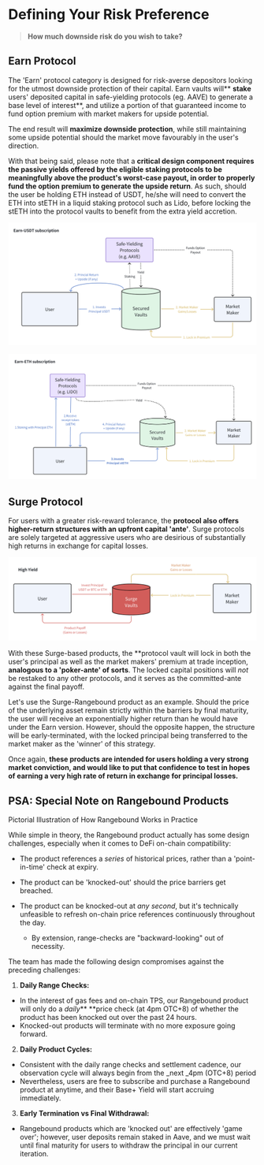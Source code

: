 # Defining Your Risk Preference

> **How much downside risk do you wish to take?**

## Earn Protocol

The 'Earn' protocol category is designed for risk-averse depositors looking for the utmost downside protection of their capital.  Earn vaults will** **stake** users' deposited capital in safe-yielding protocols (eg. AAVE) to generate a base level of interest**, and utilize a portion of that guaranteed income to fund option premium with market makers for upside potential.

The end result will **maximize downside protection**, while still maintaining some upside potential should the market move favourably in the user's direction.

With that being said, please note that a **critical design component requires the passive yields offered by the eligible staking protocols to be meaningfully above the product's worst-case payout, in order to properly fund the option premium to generate the upside return**.  As such, should the user be holding ETH instead of USDT, he/she will need to convert the ETH into stETH in a liquid staking protocol such as Lido, before locking the stETH into the protocol vaults to benefit from the extra yield accretion.

![](../../static/draw6.png)

![](../../static/draw7.png)

## Surge Protocol

For users with a greater risk-reward tolerance, the **protocol also offers higher-return structures with an upfront capital 'ante'**.  Surge protocols are solely targeted at aggressive users who are desirious of substantially high returns in exchange for capital losses.

![](../../static/draw8.png)

With these Surge-based products, the **protocol vault will lock in both the user's principal as well as the market makers' premium at trade inception, **analogous to a 'poker-ante' of sorts**. The locked capital positions will _not_ be restaked to any other protocols, and it serves as the committed-ante against the final payoff.

Let's use the Surge-Rangebound product as an example.  Should the price of the underlying asset remain strictly within the barriers by final maturity, the user will receive an exponentially higher return than he would have under the Earn version.  However, should the opposite happen, the structure will be early-terminated, with the locked principal being transferred to the market maker as the 'winner' of this strategy.

Once again, **these products are intended for users holding a very strong market conviction, and would like to put that confidence to test in hopes of earning a very high rate of return in exchange for principal losses.**

## PSA: Special Note on Rangebound Products

Pictorial Illustration of How Rangebound Works in Practice

While simple in theory, the Rangebound product actually has some design challenges, especially when it comes to DeFi on-chain compatibility:

- The product references a _series_ of historical prices, rather than a 'point-in-time' check at expiry.
- The product can be 'knocked-out' should the price barriers get breached.
- The product can be knocked-out at _any second_, but it's technically unfeasible to refresh on-chain price references continuously throughout the day.

  - By extension, range-checks are "backward-looking" out of necessity.

The team has made the following design compromises against the preceding challenges:

1. **Daily Range Checks:**

  - In the interest of gas fees and on-chain TPS, our Rangebound product will only do a _daily_** **price check (at 4pm OTC+8) of whether the product has been knocked out over the past 24 hours.
  - Knocked-out products will terminate with no more exposure going forward.

2. **Daily Product Cycles:**

  - Consistent with the daily range checks and settlement cadence, our observation cycle will always begin from the _next _4pm (OTC+8) period
  - Nevertheless, users are free to subscribe and purchase a Rangebound product at anytime, and their Base+ Yield will start accruing immediately.

3. **Early Termination vs Final Withdrawal:**

  - Rangebound products which are 'knocked out' are effectively 'game over'; however, user deposits remain staked in Aave, and we must wait until final maturity for users to withdraw the principal in our current iteration.
